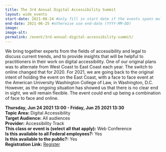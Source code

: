 ```yaml
---
title: The 3rd Annual Digital Accessibility Summit
layout: wide_events
start-date: 2021-06-24 #only fill in start date if the events spans multiple days
end-date: 2021-06-25 #otherwise use end-date (YYYY-MM-DD)
image:
image-alt: 
permalink: /event/3rd-annual-digital-accessibility-summit/
---
```


We bring together experts from the fields of accessibility and legal to discuss current trends, and to provide insights that will be helpful to practitioners in their work on digital accessibility. One of our original plans was to alternate from West Coast to East Coast each year. The switch to online changed that for 2020. For 2021, we are going back to the original intent of holding the event on the East Coast, with a face to face event at the American University Washington College of Law, in Washington, D.C. However, as the ongoing situation has showed us that there is no clear end in sight, we will remain flexible. The event could end up being a combination of face to face and online.

**Thursday, Jun 24 2021 13:00 - Friday, Jun 25 2021 13:30**     
**Topic Area:** Digital Accessibility  
**Target Audience:** All audiences  
**Provider:** Accessibility Track  
**This class or event is (select all that apply):** Web Conference  
**Is this available to all Federal employees?:** Yes  
**Is this available to the public?:** Yes  
**Registration Link:** <a href="https://accessibility.legal/" target="_blank" aria-label="Event Registration Link (opens in a new window)">Register</a>